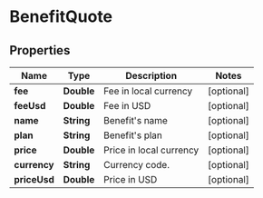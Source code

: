 

# BenefitQuote


## Properties

| Name | Type | Description | Notes |
|------------ | ------------- | ------------- | -------------|
|**fee** | **Double** | Fee in local currency |  [optional] |
|**feeUsd** | **Double** | Fee in USD |  [optional] |
|**name** | **String** | Benefit&#39;s name |  [optional] |
|**plan** | **String** | Benefit&#39;s plan |  [optional] |
|**price** | **Double** | Price in local currency |  [optional] |
|**currency** | **String** | Currency code. |  [optional] |
|**priceUsd** | **Double** | Price in USD |  [optional] |



